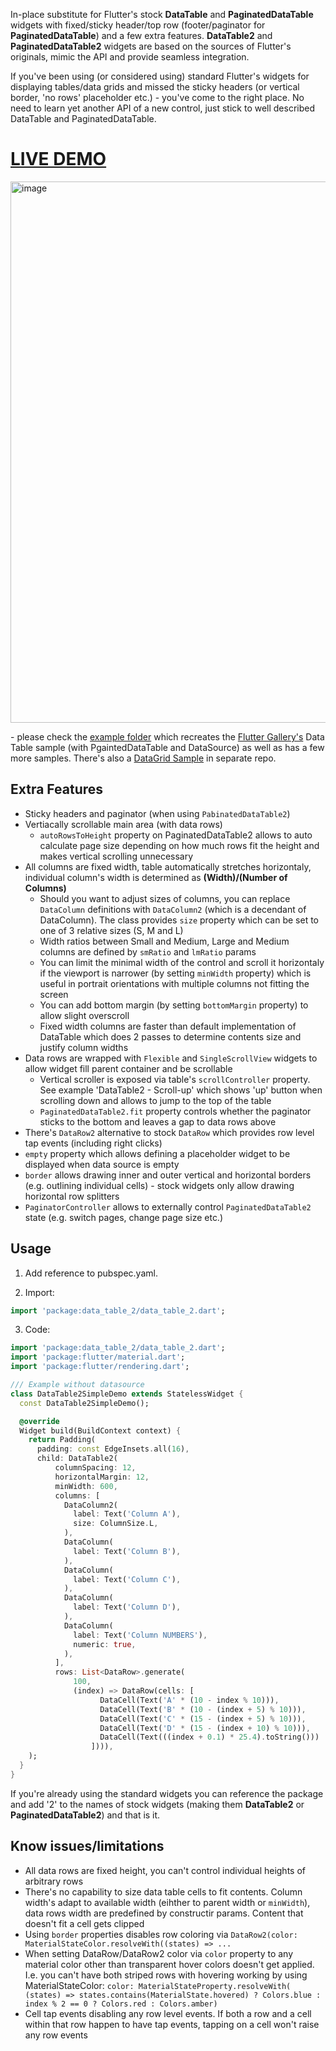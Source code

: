 In-place substitute for Flutter's stock **DataTable** and **PaginatedDataTable** widgets with fixed/sticky header/top row (footer/paginator for **PaginatedDataTable**) and a few extra features. **DataTable2** and **PaginatedDataTable2** widgets are based on the sources of Flutter's originals, mimic the API and provide seamless integration.

If you've been using (or considered using) standard Flutter's widgets for displaying tables/data grids and missed the sticky headers (or vertical border, 'no rows' placeholder etc.) - you've come to the right place. No need to learn yet another API of a new control, just stick to well described DataTable and PaginatedDataTable.

# [LIVE DEMO](https://maxim-saplin.github.io/data_table_2/)

<img width="866" alt="image" src="https://user-images.githubusercontent.com/7947027/115952188-48c4e600-a4ed-11eb-9ff9-e5b4deaf9580.png">

\- please check the [example folder](https://github.com/maxim-saplin/data_table_2/tree/main/example) which recreates the [Flutter Gallery's](https://gallery.flutter.dev/#/demo/data-table) Data Table sample (with PgaintedDataTable and DataSource) as well as has a few more samples. There's also a [DataGrid Sample](https://maxim-saplin.github.io/flutter_web_spa_sample/canvaskit/) in separate repo.

## Extra Features
- Sticky headers and paginator (when using `PabinatedDataTable2`)
- Vertiacally scrollable main area (with data rows)
  - `autoRowsToHeight` property on PaginatedDataTable2 allows to auto calculate page size depending on how much rows fit the height and makes vertical scrolling unnecessary
- All columns are fixed width, table automatically stretches horizontaly, individual column's width is determined as **(Width)/(Number of Columns)**
  - Should you want to adjust sizes of columns, you can replace `DataColumn` definitions with `DataColumn2` (which is a decendant of DataColumn). The class provides `size` property which can be set to one of 3 relative sizes (S, M and L)
  - Width ratios between Small and Medium, Large and Medium columns are defined by `smRatio` and `lmRatio` params
  - You can limit the minimal width of the control and scroll it horizontaly if the viewport is narrower (by setting `minWidth` property) which is useful in portrait orientations with multiple columns not fitting the screen
  - You can add bottom margin (by setting `bottomMargin` property) to allow slight overscroll
  - Fixed width columns are faster than default implementation of DataTable which does 2 passes to determine contents size and justify column widths
- Data rows are wrapped with `Flexible` and `SingleScrollView` widgets to allow widget fill parent container and be scrollable
  - Vertical scroller is exposed via table's `scrollController` property. See example 'DataTable2 - Scroll-up' which shows 'up' button when scrolling down and allows to jump to the top of the table
  - `PaginatedDataTable2.fit` property controls whether the paginator sticks to the bottom and leaves a gap to data rows above
- There's `DataRow2` alternative to stock `DataRow` which provides row level tap events (including right clicks)
- `empty` property which allows defining a placeholder widget to be displayed when data source is empty
- `border` allows drawing inner and outer vertical and horizontal borders (e.g. outlining individual cells) - stock widgets only allow drawing horizontal row splitters
- `PaginatorController` allows to externally control `PaginatedDataTable2` state (e.g. switch pages, change page size etc.)


## Usage

1. Add reference to pubspec.yaml.

2. Import:
```dart
import 'package:data_table_2/data_table_2.dart';
```

3. Code:
```dart
import 'package:data_table_2/data_table_2.dart';
import 'package:flutter/material.dart';
import 'package:flutter/rendering.dart';

/// Example without datasource
class DataTable2SimpleDemo extends StatelessWidget {
  const DataTable2SimpleDemo();

  @override
  Widget build(BuildContext context) {
    return Padding(
      padding: const EdgeInsets.all(16),
      child: DataTable2(
          columnSpacing: 12,
          horizontalMargin: 12,
          minWidth: 600,
          columns: [
            DataColumn2(
              label: Text('Column A'),
              size: ColumnSize.L,
            ),
            DataColumn(
              label: Text('Column B'),
            ),
            DataColumn(
              label: Text('Column C'),
            ),
            DataColumn(
              label: Text('Column D'),
            ),
            DataColumn(
              label: Text('Column NUMBERS'),
              numeric: true,
            ),
          ],
          rows: List<DataRow>.generate(
              100,
              (index) => DataRow(cells: [
                    DataCell(Text('A' * (10 - index % 10))),
                    DataCell(Text('B' * (10 - (index + 5) % 10))),
                    DataCell(Text('C' * (15 - (index + 5) % 10))),
                    DataCell(Text('D' * (15 - (index + 10) % 10))),
                    DataCell(Text(((index + 0.1) * 25.4).toString()))
                  ]))),
    );
  }
}

```
If you're already using the standard widgets you can reference the package and add '2' to the names of stock widgets (making them **DataTable2** or **PaginatedDataTable2**) and that is it. 


##  Know issues/limitations
- All data rows are fixed height, you can't control individual heights of arbitrary rows
- There's no capability to size data table cells to fit contents. Column width's adapt to available width (eihther to parent width or `minWidth`), data rows width are predefined by constructir params. Content that doesn't fit a cell gets clipped
- Using `border` properties disables row coloring via `DataRow2(color: MaterialStateColor.resolveWith((states) => ...`
- When setting DataRow/DataRow2 color via `color` property to any material color other than transparent hover colors doesn't get applied. I.e. you can't have both striped rows with hovering working by using MaterialStateColor:
      `color: MaterialStateProperty.resolveWith(
          (states) => states.contains(MaterialState.hovered)
              ? Colors.blue
              : index % 2 == 0
                  ? Colors.red
                  : Colors.amber)`
- Cell tap events disabling any row level events. If both a row and a cell within that row happen to have tap events, tapping on a cell won't raise any row events
